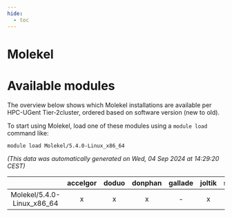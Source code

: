 ```yaml
---
hide:
  - toc
---
```


Molekel
=======

# Available modules


The overview below shows which Molekel installations are available per HPC-UGent Tier-2cluster, ordered based on software version (new to old).

To start using Molekel, load one of these modules using a `module load` command like:

```shell
module load Molekel/5.4.0-Linux_x86_64
```

*(This data was automatically generated on Wed, 04 Sep 2024 at 14:29:20 CEST)*  

| |accelgor|doduo|donphan|gallade|joltik|shinx|skitty|
| :---: | :---: | :---: | :---: | :---: | :---: | :---: | :---: |
|Molekel/5.4.0-Linux_x86_64|x|x|x|-|x|-|x|
